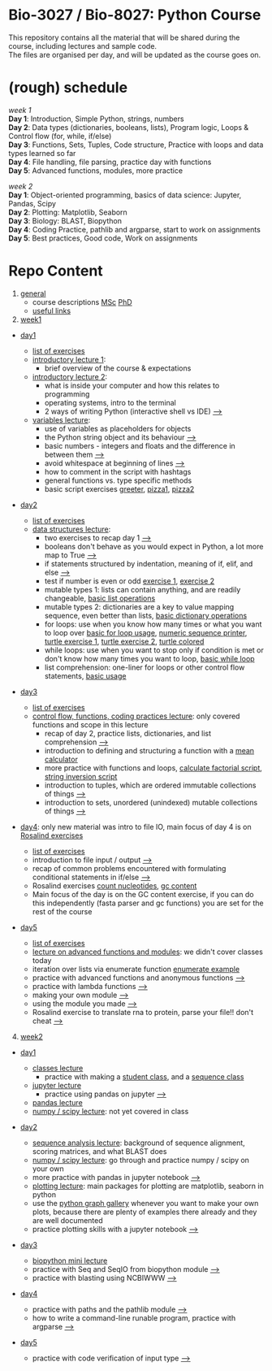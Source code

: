Bio-3027 / Bio-8027: Python Course
==================================

This repository contains all the material that will be shared during the course, including lectures and sample code.  
The files are organised per day, and will be updated as the course goes on.

(rough) schedule
================
_week 1_  
**Day 1**: Introduction, Simple Python, strings, numbers  
**Day 2**: Data types (dictionaries, booleans, lists), Program logic, Loops & Control flow (for, while, if/else)  
**Day 3**: Functions, Sets, Tuples, Code structure, Practice with loops and data types learned so far  
**Day 4**: File handling, file parsing, practice day with functions   
**Day 5**: Advanced functions, modules, more practice  

_week 2_  
**Day 1**: Object-oriented programming, basics of data science: Jupyter, Pandas, Scipy  
**Day 2**: Plotting: Matplotlib, Seaborn  
**Day 3**: Biology: BLAST, Biopython  
**Day 4**: Coding Practice, pathlib and argparse, start to work on assignments 
**Day 5**: Best practices, Good code, Work on assignments 

Repo Content
============

1. [general](general) 
    * course descriptions [MSc](general/python_course_msc.pdf) [PhD](general/python_course_phd.pdf)
    * [useful links](online_resource_links.pdf)
2. [week1](week1)
  * [day1](day1)
    * [list of exercises](week1/day1/exercise_outline_wk1_day1.pdf)
    * [introductory lecture 1](week1/day1/0_introduction.pdf): 
      * brief overview of the course & expectations
    * [introductory lecture 2](week1/day1/1_1_basics.pdf):
      * what is inside your computer and how this relates to programming
      * operating systems, intro to the terminal
      * 2 ways of writing Python (interactive shell vs IDE) [-->](week1/day1/script.py)
     * [variables lecture](week1/day1/1_2_variables.pdf):
        * use of variables as placeholders for objects
        * the Python string object and its behaviour [-->](week1/day1/string_operations.py)
        * basic numbers - integers and floats and the difference in between them [-->](week1/day1/number_operations.py)
        * avoid whitespace at beginning of lines [-->](week1/day1/bad_whitespace.py)
        * how to comment in the script with hashtags
        * general functions vs. type specific methods
        * basic script exercises [greeter](week1/day1/greeter.py), [pizza1](week1/day1/pizza_calculation.py), [pizza2](week1/day1/get_pizza_volume.py)
     
   * [day2](day2)
      * [list of exercises](week1/day2/exercise_outline_wk1_day2.pdf)
      * [data structures lecture](week1/day2/2_1_data_structures.pdf):
         * two exercises to recap day 1 [-->](week1/day2/day1_recap.py)
         * booleans don't behave as you would expect in Python, a lot more map to True [-->](week1/day2/boolean_operations.py)
         * if statements structured by indentation, meaning of if, elif, and else [-->](week1/day2/play_with_if_statements.py)
         * test if number is even or odd [exercise 1](week1/day2/test_odd_even.py), [exercise 2](week1/day2/is_number_even_or_odd.py)
         * mutable types 1: lists can contain anything, and are readily changeable, [basic list operations](week1/day2/list_operations.py)
         * mutable types 2: dictionaries are a key to value mapping sequence, even better than lists, [basic dictionary operations](week1/day2/dictionary_operations.py)
         * for loops: use when you know how many times or what you want to loop over [basic for loop usage](week1/day2/mini_for_loop.py), [numeric sequence printer](week1/day2/print_numeric_sequence.py), [turtle exercise 1](week1/day2/Turtle_play.py), [turtle exercise 2](week1/day2/mini_turtle.py), [turtle colored](week1/day2/coloured_turtle.py)
         * while loops: use when you want to stop only if condition is met or don't know how many times you want to loop, [basic while loop](week1/day2/small_while_counter.py)
         * list comprehension: one-liner for loops or other control flow statements, [basic usage](week1/day2/list_comp_practice.py)  
         
  * [day3](day3)
      * [list of exercises](week1/day3/exercise_outline_wk1_day3.pdf)
      * [control flow, functions, coding practices lecture](week1/day3/day_3.pdf): only covered functions and scope in this lecture
         * recap of day 2, practice lists, dictionaries, and list comprehension [-->](week1/day3/recap.py)
         * introduction to defining and structuring a function with a [mean calculator](week1/day3/mean_calculator.py)
         * more practice with functions and loops, [calculate factorial script](week1/day3/calculate_factorial.py), [string inversion script](week1/day3/invert_string.py)
         * introduction to tuples, which are ordered immutable collections of things [-->](week1/day3/tuple_operations.py)
         * introduction to sets, unordered (unindexed) mutable collections of things [-->](week1/day3/set_operations.py)

  * [day4](day4): only new material was intro to file IO, main focus of day 4 is on [Rosalind exercises](https://rosalind.info/problems/locations/)
      * [list of exercises](week1/day4/exercise_outline_wk1_day4.pdf)
      * introduction to file input / output [-->](week1/day4/basic_file_io.py)
      * recap of common problems encountered with formulating conditional statements in if/else [-->](week1/day4/conditional_issues.py)
      * Rosalind exercises [count nucleotides](week1/day4/count_nucleotides.py), [gc content](week1/day4/gc_content_rosalind_exercise.py)
      * Main focus of the day is on the GC content exercise, if you can do this independently (fasta parser and gc functions) you are set for the rest of the course

  * [day5](day5)
      * [list of exercises](week1/day5/exercise_outline_wk1_day5.pdf)
      * [lecture on advanced functions and modules](week1/day5/day_5_classes_modules.odp): we didn't cover classes today
      * iteration over lists via enumerate function [enumerate example](week1/day5/enumerate_example.py)
      * practice with advanced functions and anonymous functions [-->](week1/day5/more_functions.py)
      * practice with lambda functions [-->](week1/day5/play_with_lambda.py)
      * making your own module [-->](week1/day5/testmodule.py)
      * using the module you made [-->](week1/day5/explore_modules.py)
      * Rosalind exercise to translate rna to protein, parse your file!! don't cheat [-->](week1/day5/translate_rna_to_protein.py)

4. [week2](week2)
  * [day1](day1)
     * [classes lecture](week1/day5/day_5_classes_modules.odp)
         * practice with making a [student class](week2/day1/Student.py), and a [sequence class](week2/day1/Sequence.py)
     * [jupyter lecture](week2/day1/1_Jupyter.odp)
         * practice using pandas on jupyter [-->](week2/day1/intro_jupy_pandas.ipynb)
     * [pandas lecture](week2/day1/2_Pandas.odp)
     * [numpy / scipy lecture](week2/day1/3_NumPy_SciPy.odp): not yet covered in class
   
  * [day2](day2)
     * [sequence analysis lecture](week2/day2/Sequence_analysis.pdf): background of sequence alignment, scoring matrices, and what BLAST does
     * [numpy / scipy lecture](week2/day2/3_NumPy_SciPy.odp): go through and practice numpy / scipy on your own
     * more practice with pandas in jupyter notebook [-->](week2/day2/plottting_practice.ipynb)
     * [plotting lecture](week2/day2/3_Plotting.odp): main packages for plotting are matplotlib, seaborn in python
     * use the [python graph gallery](https://python-graph-gallery.com/) whenever you want to make your own plots, because there are plenty of examples there already and they are well documented
     * practice plotting skills with a jupyter notebook [-->](week2/day2/presentation_plotting.ipynb)
 
  * [day3](day3)
     * [biopython mini lecture](week2/day2/0_BioPython.odp)
     * practice with Seq and SeqIO from biopython module [-->](week2/day3/sequence_practice_biopython.py)
     * practice with blasting using NCBIWWW [-->](week2/day3/blast_on_jupy.ipynb)
     
  * [day4](day4)
     * practice with paths and the pathlib module [-->](week2/day4/useful_modules.py)
     * how to write a command-line runable program, practice with argparse [-->](week2/day4/simple_cmdline_program.py)
 
  * [day5](day5)
     * practice with code verification of input type [-->](week2/day5/verify_input.py)
